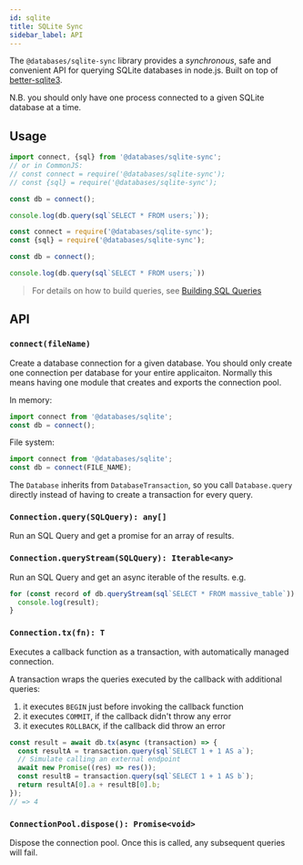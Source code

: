 ```yaml
---
id: sqlite
title: SQLite Sync
sidebar_label: API
---
```


The `@databases/sqlite-sync` library provides a _synchronous_, safe and convenient API
for querying SQLite databases in node.js. Built on top of
[better-sqlite3](https://www.npmjs.com/package/better-sqlite3).

N.B. you should only have one process connected to a given SQLite database at a time.

## Usage

```typescript
import connect, {sql} from '@databases/sqlite-sync';
// or in CommonJS:
// const connect = require('@databases/sqlite-sync');
// const {sql} = require('@databases/sqlite-sync');

const db = connect();

console.log(db.query(sql`SELECT * FROM users;`));
```

```javascript
const connect = require('@databases/sqlite-sync');
const {sql} = require('@databases/sqlite-sync');

const db = connect();

console.log(db.query(sql`SELECT * FROM users;`))
```

> For details on how to build queries, see [Building SQL Queries](sql.md)

## API

### `connect(fileName)`

Create a database connection for a given database. You should only create one connection per database for your entire applicaiton. Normally this means having one module that creates and exports the connection pool.

In memory:

```ts
import connect from '@databases/sqlite';
const db = connect();
```

File system:

```ts
import connect from '@databases/sqlite';
const db = connect(FILE_NAME);
```

The `Database` inherits from `DatabaseTransaction`, so you call `Database.query` directly instead of having to create a transaction for every query.

### `Connection.query(SQLQuery): any[]`

Run an SQL Query and get a promise for an array of results.

### `Connection.queryStream(SQLQuery): Iterable<any>`

Run an SQL Query and get an async iterable of the results. e.g.

```js
for (const record of db.queryStream(sql`SELECT * FROM massive_table`)) {
  console.log(result);
}
```

### `Connection.tx(fn): T`

Executes a callback function as a transaction, with automatically managed connection.

A transaction wraps the queries executed by the callback with additional queries:

1. it executes `BEGIN` just before invoking the callback function
2. it executes `COMMIT`, if the callback didn't throw any error
3. it executes `ROLLBACK`, if the callback did throw an error

```ts
const result = await db.tx(async (transaction) => {
  const resultA = transaction.query(sql`SELECT 1 + 1 AS a`);
  // Simulate calling an external endpoint
  await new Promise((res) => res());
  const resultB = transaction.query(sql`SELECT 1 + 1 AS b`);
  return resultA[0].a + resultB[0].b;
});
// => 4
```

### `ConnectionPool.dispose(): Promise<void>`

Dispose the connection pool. Once this is called, any subsequent queries will fail.

